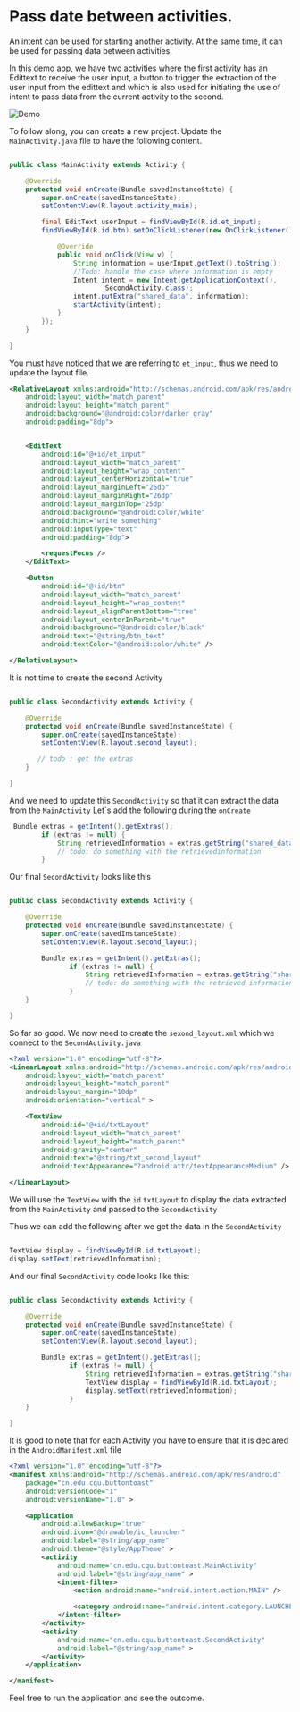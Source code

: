 # Pass date between activities.

An intent can be used for starting another activity. At the same time, it can be used for passing data between activities.

In this demo app, we have two activities where the first activity has an Edittext to receive the user input, a button to trigger the extraction of the user input from the edittext and which is also used for initiating the
use of intent to pass data from the current activity to the second.

![Demo](display/demo.gif)


To follow along, you can create a new project. Update the ```MainActivity.java``` file to have the following content.

```java

public class MainActivity extends Activity {

    @Override
    protected void onCreate(Bundle savedInstanceState) {
        super.onCreate(savedInstanceState);
        setContentView(R.layout.activity_main);

        final EditText userInput = findViewById(R.id.et_input);
        findViewById(R.id.btn).setOnClickListener(new OnClickListener() {

            @Override
            public void onClick(View v) {
                String information = userInput.getText().toString();
                //Todo: handle the case where information is empty
                Intent intent = new Intent(getApplicationContext(),
                        SecondActivity.class);
                intent.putExtra("shared_data", information);
                startActivity(intent);
            }
        });
    }

}

```

You must have noticed that we are referring to ```et_input```, thus we need to update the layout file.

```xml
<RelativeLayout xmlns:android="http://schemas.android.com/apk/res/android"
    android:layout_width="match_parent"
    android:layout_height="match_parent"
    android:background="@android:color/darker_gray"
    android:padding="8dp">


    <EditText
        android:id="@+id/et_input"
        android:layout_width="match_parent"
        android:layout_height="wrap_content"
        android:layout_centerHorizontal="true"
        android:layout_marginLeft="26dp"
        android:layout_marginRight="26dp"
        android:layout_marginTop="25dp"
        android:background="@android:color/white"
        android:hint="write something"
        android:inputType="text"
        android:padding="8dp">

        <requestFocus />
    </EditText>

    <Button
        android:id="@+id/btn"
        android:layout_width="match_parent"
        android:layout_height="wrap_content"
        android:layout_alignParentBottom="true"
        android:layout_centerInParent="true"
        android:background="@android:color/black"
        android:text="@string/btn_text"
        android:textColor="@android:color/white" />

</RelativeLayout>
```



It is not time to create the second Activity

```java

public class SecondActivity extends Activity {

    @Override
    protected void onCreate(Bundle savedInstanceState) {
        super.onCreate(savedInstanceState);
        setContentView(R.layout.second_layout);

       // todo : get the extras
    }

}

```

And we need to update this ```SecondActivity``` so that it can extract the data from the ```MainActivity```
Let`s add the following during the ```onCreate```

```java
 Bundle extras = getIntent().getExtras();
        if (extras != null) {
            String retrievedInformation = extras.getString("shared_data");
            // todo: do something with the retrievedinformation
        }

```


Our final ```SecondActivity``` looks like this

```java

public class SecondActivity extends Activity {

    @Override
    protected void onCreate(Bundle savedInstanceState) {
        super.onCreate(savedInstanceState);
        setContentView(R.layout.second_layout);

        Bundle extras = getIntent().getExtras();
               if (extras != null) {
                   String retrievedInformation = extras.getString("shared_data");
                   // todo: do something with the retrieved information
               }
    }

}

```

So far so good. We now need to create the ```sexond_layout.xml``` which we connect to the ```SecondActivity.java```


```xml
<?xml version="1.0" encoding="utf-8"?>
<LinearLayout xmlns:android="http://schemas.android.com/apk/res/android"
    android:layout_width="match_parent"
    android:layout_height="match_parent"
    android:layout_margin="10dp"
    android:orientation="vertical" >

    <TextView
        android:id="@+id/txtLayout"
        android:layout_width="match_parent"
        android:layout_height="match_parent"
        android:gravity="center"
        android:text="@string/txt_second_layout"
        android:textAppearance="?android:attr/textAppearanceMedium" />

</LinearLayout>
```

We will use the ```TextView``` with the ```id``` ```txtLayout``` to display the data extracted from the ```MainActivity``` and 
passed to the  ```SecondActivity```

Thus we can add the following after we get the data in the ```SecondActivity```

```java

TextView display = findViewById(R.id.txtLayout);
display.setText(retrievedInformation);
```

And our final ```SecondActivity``` code looks like this:


```java

public class SecondActivity extends Activity {

    @Override
    protected void onCreate(Bundle savedInstanceState) {
        super.onCreate(savedInstanceState);
        setContentView(R.layout.second_layout);

        Bundle extras = getIntent().getExtras();
               if (extras != null) {
                   String retrievedInformation = extras.getString("shared_data");
                   TextView display = findViewById(R.id.txtLayout);
                   display.setText(retrievedInformation);
               }
    }

}

```

It is good to note that for each Activity you have to ensure that it is declared in the ```AndroidManifest.xml``` file

```xml
<?xml version="1.0" encoding="utf-8"?>
<manifest xmlns:android="http://schemas.android.com/apk/res/android"
    package="cn.edu.cqu.buttontoast"
    android:versionCode="1"
    android:versionName="1.0" >

    <application
        android:allowBackup="true"
        android:icon="@drawable/ic_launcher"
        android:label="@string/app_name"
        android:theme="@style/AppTheme" >
        <activity
            android:name="cn.edu.cqu.buttontoast.MainActivity"
            android:label="@string/app_name" >
            <intent-filter>
                <action android:name="android.intent.action.MAIN" />

                <category android:name="android.intent.category.LAUNCHER" />
            </intent-filter>
        </activity>
        <activity
            android:name="cn.edu.cqu.buttontoast.SecondActivity"
            android:label="@string/app_name" >
        </activity>
    </application>

</manifest>

```

Feel free to run the application and see the outcome.

